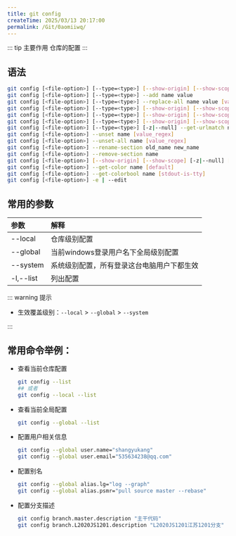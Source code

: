 ```yaml
---
title: git config
createTime: 2025/03/13 20:17:00
permalink: /Git/0aomiiwq/
---
```


::: tip 主要作用
仓库的配置
:::

## 语法

```bash
git config [<file-option>] [--type=<type>] [--show-origin] [--show-scope] [-z|--null] name [value [value_regex]]
git config [<file-option>] [--type=<type>] --add name value
git config [<file-option>] [--type=<type>] --replace-all name value [value_regex]
git config [<file-option>] [--type=<type>] [--show-origin] [--show-scope] [-z|--null] --get name [value_regex]
git config [<file-option>] [--type=<type>] [--show-origin] [--show-scope] [-z|--null] --get-all name [value_regex]
git config [<file-option>] [--type=<type>] [--show-origin] [--show-scope] [-z|--null] [--name-only] --get-regexp name_regex [value_regex]
git config [<file-option>] [--type=<type>] [-z|--null] --get-urlmatch name URL
git config [<file-option>] --unset name [value_regex]
git config [<file-option>] --unset-all name [value_regex]
git config [<file-option>] --rename-section old_name new_name
git config [<file-option>] --remove-section name
git config [<file-option>] [--show-origin] [--show-scope] [-z|--null] [--name-only] -l | --list
git config [<file-option>] --get-color name [default]
git config [<file-option>] --get-colorbool name [stdout-is-tty]
git config [<file-option>] -e | --edit
```

## 常用的参数

| 参数        | 解释                    |
|:--------- |:--------------------- |
| --local   | 仓库级别配置                |
| --global  | 当前windows登录用户名下全局级别配置 |
| --system  | 系统级别配置，所有登录这台电脑用户下都生效 |
| -l,--list | 列出配置                  |

::: warning 提示

- 生效覆盖级别：`--local` > `--global` > `--system`

:::

## 常用命令举例：

- 查看当前仓库配置
  
  ```bash
  git config --list
  ## 或者
  git config --local --list
  ```

- 查看当前全局配置
  
  ```bash
  git config --global --list
  ```

- 配置用户相关信息
  
  ```bash
  git config --global user.name="shangyukang"
  git config --global user.email="535634238@qq.com"
  ```

- 配置别名
  
  ```bash
  git config --global alias.lg="log --graph"
  git config --global alias.psmr="pull source master --rebase"
  ```

- 配置分支描述
  
  ```bash
  git config branch.master.description "主干代码"
  git config branch.L2020JS1201.description "L2020JS1201江苏1201分支"
  ```
